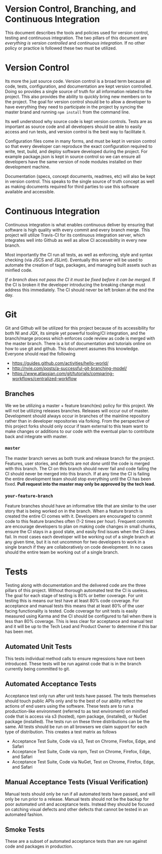 # Version Control, Branching, and Continuous Integration
This document describes the tools and policies used for version control, testing and continuous integration. The two pillars of this document are *everything is version controlled* and *continuous integration*. If no other policy or practice is followed these two must be utilized. 

# Version Control
Its more the just source code. Version control is a broad term because all code, tests, configuration, and documentation are kept version controlled. Doing so provides a single source of truth for all information related to the project. This also provides the ability to quickly bring new members on to the project. The goal for version control should be to allow a developer to have everything they need to participate in the project by syncing the master brand and running `npm install` from the command line. 

Its well understood why source code is kept version controls. Tests are as important as source code and all developers should be able to easily access and run tests, and version control is the best way to facilitate it. 

Configuration files come in many forms, and must be kept in version control so that every developer can reproduce the exact configuration required to write, test, build, and deploy software developed during the project. For example package.json is kept in source control so we can ensure all developers have the same version of node modules installed on their development machine.

Documentation (specs, concept documents, readmes, etc) will also be kept in version control. This speaks to the single source of truth concept as well as making documents required for third parties to use this software available and accessible. 

# Continuous Integration
Continuous integration is what enables continuous deliver by ensuring that software is high quality with every commit and every branch merge. This project will utilize Travis-CI for its continuous integration server, which integrates well into Github as well as allow CI accessibility in every new branch. 

Most importantly the CI run all tests, as well as enforcing, style and syntax checking (via JSCS and JSLint). Eventually this server will be used to automate the creation of tags, packages, and managing built assets such as minfied code. 

*If a branch does not pass the CI it must be fixed before it can be merged.* If the CI is broken it the developer introducing the breaking change must address this immediately. The CI should never be left broken at the end the day.

# Git
Git and Github will be utilized for this project because of its accessibility for both NI and JQX, its simple yet powerful tooling/CI integration, and the branch/marge process which enforces code review as code is merged with the master branch. There is a lot of documentation and tutorials online on how to use git and github. This document assumes this knowledge. Everyone should read the following

- https://guides.github.com/activities/hello-world/
- http://nvie.com/posts/a-successful-git-branching-model/
- https://www.atlassian.com/git/tutorials/comparing-workflows/centralized-workflow


## Branches
We we be utilizing a master + feature branch(es) policy for this project. We will not be utilizing releases branches. Releases will occur out of master. Development should always occur in branches of the mainline repository rather than in developer repositories via forking. From the perspective of this project forks should only occur if team external to this team want to make changes or additions to our code with the eventual plan to contribute back and integrate with master. 

### `master`
The master branch serves as both trunk and release branch for the project. Features, user stories, and defects are not *done* until the code is merged with this branch. The CI on this branch should never fail and code failing the CI should never be merged into this branch. If at any time the CI is failing the entire development team should stop everything until the CI has been fixed. __Pull request into the master may only be approved by the tech lead.__

### `your-feature-branch`
Feature branches should have an informative title that are similar to the user story that is being worked on in the branch. When a feature branch is created the entire CI comes with it. Developers are encouraged to commit code to this feature branches often (1-2 times per hour). Frequent commits are encourage developers to plan on making code changes in small chunks, ensure the CI stays in a good state, and easily find issues when the CI does fail. In most cases each developer will be working out of a single branch at any given time, but it is not uncommon for two developers to work in a single branch if they are collaboratively on code development. In no cases should the entire team be working out of a single branch. 

# Tests
Testing along with documentation and the delivered code are the three pillars of this project. Without thorough automated test the CI is useless. The goal for each stage of testing is 80% or better coverage. For unit testing this is means our test have at least 80% code coverage. For acceptance and manual tests this means that at least 80% of the user facing functionality is tested. Code coverage for unit tests is easily measured using Karma and the CI should be configured to fail when there is less than 80% coverage. This is less clear for acceptance and manual test and it will be up to the Tech Lead and Product Owner to determine if this bar has been met. 

## Automated Unit Tests
This tests individual method calls to ensure regressions have not been introduced. These tests will be run against code that is in the branch currently being committed to git. 

## Automated Acceptance Tests
Acceptance test only run after unit tests have passed. The tests themselves should touch public APIs only and to the best of our ability reflect the actions of end users using the software. These tests are to run a production-like environment (referred to as test enviroment) on minified code that is access via s3 (hosted), npm package, (installed), or NuGet package (installed). The tests run on these three distributions can be the same. All tests should be run on all browsers we claim support for each type of distribution. This creates a test matrix as follows
- Acceptance Test Suite, Code via s3, Test on Chrome, Firefox, Edge, and Safari
- Acceptance Test Suite, Code via npm, Test on Chrome, Firefox, Edge, and Safari
- Acceptance Test Suite, Code via NuGet, Test on Chrome, Firefox, Edge, and Safari

## Manual Acceptance Tests (Visual Verification)
Manual tests should only be run if all automated tests have passed, and will only be run prior to a release. Manual tests should not be the backup for poor automated unit and acceptance tests. Instead they should be focused on catching visual defects and other defects that cannot be tested in an automated fashion. 

## Smoke Tests
These are a subset of automated acceptance tests than are run against code and packages in production. 
